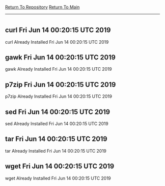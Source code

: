 [Return To Repository](https://github.com/deathbybandaid/piholeparser/)
[Return To Main](https://github.com/deathbybandaid/piholeparser/blob/master/RecentRunLogs/Mainlog.md)
____________________________________
# 
## curl Fri Jun 14 00:20:15 UTC 2019
curl Already Installed Fri Jun 14 00:20:15 UTC 2019
## gawk Fri Jun 14 00:20:15 UTC 2019
gawk Already Installed Fri Jun 14 00:20:15 UTC 2019
## p7zip Fri Jun 14 00:20:15 UTC 2019
p7zip Already Installed Fri Jun 14 00:20:15 UTC 2019
## sed Fri Jun 14 00:20:15 UTC 2019
sed Already Installed Fri Jun 14 00:20:15 UTC 2019
## tar Fri Jun 14 00:20:15 UTC 2019
tar Already Installed Fri Jun 14 00:20:15 UTC 2019
## wget Fri Jun 14 00:20:15 UTC 2019
wget Already Installed Fri Jun 14 00:20:15 UTC 2019
